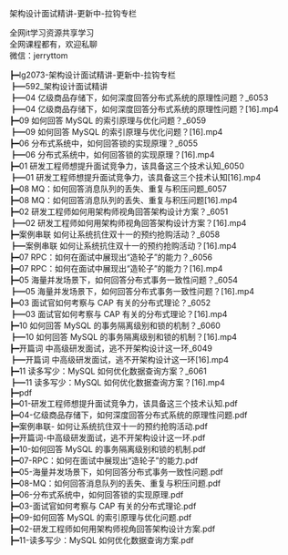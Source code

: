 架构设计面试精讲-更新中-拉钩专栏

全网it学习资源共享学习<br>全网课程都有，欢迎私聊<br>微信：jerryttom<br>

┣━lg2073-架构设计面试精讲-更新中-拉钩专栏<br> ┣━592_架构设计面试精讲<br> ┣━04 亿级商品存储下，如何深度回答分布式系统的原理性问题？_6053<br> ┣━04 亿级商品存储下，如何深度回答分布式系统的原理性问题？[16].mp4<br> ┣━09 如何回答 MySQL 的索引原理与优化问题？_6059<br> ┣━09 如何回答 MySQL 的索引原理与优化问题？[16].mp4<br> ┣━06 分布式系统中，如何回答锁的实现原理？_6055<br> ┣━06 分布式系统中，如何回答锁的实现原理？[16].mp4<br> ┣━01 研发工程师想提升面试竞争力，该具备这三个技术认知_6050<br> ┣━01 研发工程师想提升面试竞争力，该具备这三个技术认知[16].mp4<br> ┣━08 MQ：如何回答消息队列的丢失、重复与积压问题_6057<br> ┣━08 MQ：如何回答消息队列的丢失、重复与积压问题[16].mp4<br> ┣━02 研发工程师如何用架构师视角回答架构设计方案？_6051<br> ┣━02 研发工程师如何用架构师视角回答架构设计方案？[16].mp4<br> ┣━案例串联 如何让系统抗住双十一的预约抢购活动？_6058<br> ┣━案例串联 如何让系统抗住双十一的预约抢购活动？[16].mp4<br> ┣━07 RPC：如何在面试中展现出“造轮子”的能力？_6056<br> ┣━07 RPC：如何在面试中展现出“造轮子”的能力？[16].mp4<br> ┣━05 海量并发场景下，如何回答分布式事务一致性问题？_6054<br> ┣━05 海量并发场景下，如何回答分布式事务一致性问题？[16].mp4<br> ┣━03 面试官如何考察与 CAP 有关的分布式理论？_6052<br> ┣━03 面试官如何考察与 CAP 有关的分布式理论？[16].mp4<br> ┣━10 如何回答 MySQL 的事务隔离级别和锁的机制？_6060<br> ┣━10 如何回答 MySQL 的事务隔离级别和锁的机制？[16].mp4<br> ┣━开篇词 中高级研发面试，逃不开架构设计这一环_6049<br> ┣━开篇词 中高级研发面试，逃不开架构设计这一环[16].mp4<br> ┣━11 读多写少：MySQL 如何优化数据查询方案？_6061<br> ┣━11 读多写少：MySQL 如何优化数据查询方案？[16].mp4<br> ┣━pdf<br> ┣━01-研发工程师想提升面试竞争力，该具备这三个技术认知.pdf<br> ┣━04-亿级商品存储下，如何深度回答分布式系统的原理性问题.pdf<br> ┣━案例串联- 如何让系统抗住双十一的预约抢购活动.pdf<br> ┣━开篇词-中高级研发面试，逃不开架构设计这一环.pdf<br> ┣━10-如何回答 MySQL 的事务隔离级别和锁的机制.pdf<br> ┣━07-RPC：如何在面试中展现出“造轮子”的能力.pdf<br> ┣━05-海量并发场景下，如何回答分布式事务一致性问题.pdf<br> ┣━08-MQ：如何回答消息队列的丢失、重复与积压问题.pdf<br> ┣━06-分布式系统中，如何回答锁的实现原理.pdf<br> ┣━03-面试官如何考察与 CAP 有关的分布式理论.pdf<br> ┣━09-如何回答 MySQL 的索引原理与优化问题.pdf<br> ┣━02-研发工程师如何用架构师视角回答架构设计方案.pdf<br> ┣━11-读多写少：MySQL 如何优化数据查询方案.pdf